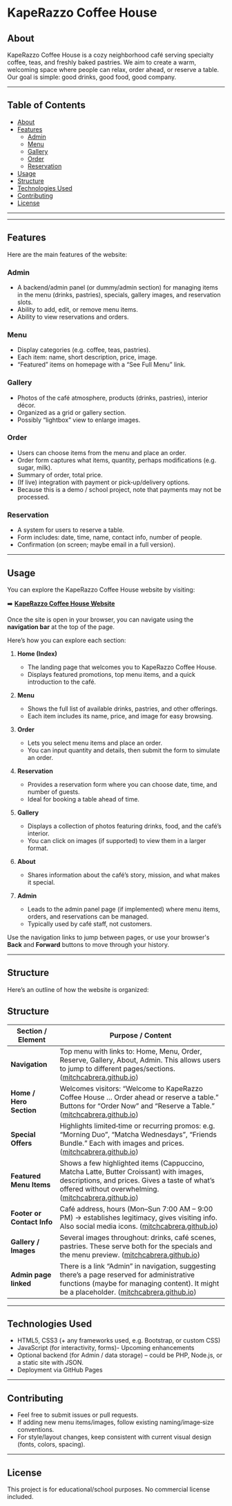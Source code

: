 
# KapeRazzo Coffee House



## About

KapeRazzo Coffee House is a cozy neighborhood café serving specialty coffee, teas, and freshly baked pastries. We aim to create a warm, welcoming space where people can relax, order ahead, or reserve a table. Our goal is simple: good drinks, good food, good company.



---

## Table of Contents

- [About](#about)  
- [Features](#features)  
  - [Admin](#admin)  
  - [Menu](#menu)  
  - [Gallery](#gallery)  
  - [Order](#order)  
  - [Reservation](#reservation)  
- [Usage](#usage)  
- [Structure](#structure)  
- [Technologies Used](#technologies-used)  
- [Contributing](#contributing)  
- [License](#license)

---

---

## Features

Here are the main features of the website:

### Admin

- A backend/admin panel (or dummy/admin section) for managing items in the menu (drinks, pastries), specials, gallery images, and reservation slots.  
- Ability to add, edit, or remove menu items.  
- Ability to view reservations and orders.

### Menu

- Display categories (e.g. coffee, teas, pastries).  
- Each item: name, short description, price, image.  
- “Featured” items on homepage with a “See Full Menu” link.  

### Gallery

- Photos of the café atmosphere, products (drinks, pastries), interior décor.  
- Organized as a grid or gallery section.  
- Possibly “lightbox” view to enlarge images.

### Order

- Users can choose items from the menu and place an order.  
- Order form captures what items, quantity, perhaps modifications (e.g. sugar, milk).  
- Summary of order, total price.  
- (If live) integration with payment or pick‐up/delivery options.  
- Because this is a demo / school project, note that payments may not be processed.

### Reservation

- A system for users to reserve a table.  
- Form includes: date, time, name, contact info, number of people.  
- Confirmation (on screen; maybe email in a full version).

---

## Usage

You can explore the KapeRazzo Coffee House website by visiting:

➡️ **[KapeRazzo Coffee House Website](https://mitchcabrera.github.io/CoffeeShop/index.html)**  

Once the site is open in your browser, you can navigate using the **navigation bar** at the top of the page.  

Here’s how you can explore each section:

1. **Home (Index)**  
   - The landing page that welcomes you to KapeRazzo Coffee House.  
   - Displays featured promotions, top menu items, and a quick introduction to the café.  

2. **Menu**  
   - Shows the full list of available drinks, pastries, and other offerings.  
   - Each item includes its name, price, and image for easy browsing.  

3. **Order**  
   - Lets you select menu items and place an order.  
   - You can input quantity and details, then submit the form to simulate an order.  

4. **Reservation**  
   - Provides a reservation form where you can choose date, time, and number of guests.  
   - Ideal for booking a table ahead of time.  

5. **Gallery**  
   - Displays a collection of photos featuring drinks, food, and the café’s interior.  
   - You can click on images (if supported) to view them in a larger format.  

6. **About**  
   - Shares information about the café’s story, mission, and what makes it special.  

7. **Admin**  
   - Leads to the admin panel page (if implemented) where menu items, orders, and reservations can be managed.  
   - Typically used by café staff, not customers.

Use the navigation links to jump between pages, or use your browser's **Back** and **Forward** buttons to move through your history.  


---

## Structure

Here’s an outline of how the website is organized:

## Structure

| Section / Element          | Purpose / Content                                                                                                                                                                                     |
| -------------------------- | ----------------------------------------------------------------------------------------------------------------------------------------------------------------------------------------------------- |
| **Navigation**             | Top menu with links to: Home, Menu, Order, Reserve, Gallery, About, Admin. This allows users to jump to different pages/sections. ([mitchcabrera.github.io][1])                                       |
| **Home / Hero Section**    | Welcomes visitors: “Welcome to KapeRazzo Coffee House … Order ahead or reserve a table.” Buttons for “Order Now” and “Reserve a Table.” ([mitchcabrera.github.io][1])                                 |
| **Special Offers**         | Highlights limited‐time or recurring promos: e.g. “Morning Duo”, “Matcha Wednesdays”, “Friends Bundle.” Each with images and prices. ([mitchcabrera.github.io][1])                                    |
| **Featured Menu Items**    | Shows a few highlighted items (Cappuccino, Matcha Latte, Butter Croissant) with images, descriptions, and prices. Gives a taste of what’s offered without overwhelming. ([mitchcabrera.github.io][1]) |
| **Footer or Contact Info** | Café address, hours (Mon–Sun 7:00 AM – 9:00 PM) → establishes legitimacy, gives visiting info. Also social media icons. ([mitchcabrera.github.io][1])                                                 |
| **Gallery / Images**       | Several images throughout: drinks, café scenes, pastries. These serve both for the specials and the menu preview. ([mitchcabrera.github.io][1])                                                       |
| **Admin page linked**      | There is a link “Admin” in navigation, suggesting there’s a page reserved for administrative functions (maybe for managing content). It might be a placeholder. ([mitchcabrera.github.io][1])         |

[1]: https://mitchcabrera.github.io/CoffeeShop/index.html "KapeRazzo Coffee House — Home"

---

## Technologies Used

- HTML5, CSS3 (+ any frameworks used, e.g. Bootstrap, or custom CSS)  
- JavaScript (for interactivity, forms)- Upcoming enhancements
- Optional backend (for Admin / data storage) – could be PHP, Node.js, or a static site with JSON.  
- Deployment via GitHub Pages

---

## Contributing

- Feel free to submit issues or pull requests.  
- If adding new menu items/images, follow existing naming/image‐size conventions.  
- For style/layout changes, keep consistent with current visual design (fonts, colors, spacing).

---

## License

This project is for educational/school purposes. No commercial license included.  







